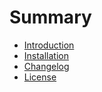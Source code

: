 # Summary

* [Introduction](README.md)
* [Installation](installation.md)
* [Changelog](CHANGELOG.md)
* [License](license.md)

